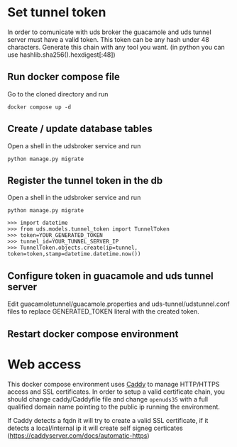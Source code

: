 # Set tunnel token 

In order to comunicate with uds broker the guacamole and uds tunnel server must have a valid token.
This token can be any hash under 48 characters.  Generate this chain with any tool you want.
(in python you can use hashlib.sha256().hexdigest[:48])

## Run docker compose file

Go to the cloned directory and run 
```
docker compose up -d
```

## Create / update database tables

Open a shell in the udsbroker service and run
```
python manage.py migrate
```

## Register the tunnel token in the db

Open a shell in the udsbroker service and run
```
python manage.py migrate

>>> import datetime
>>> from uds.models.tunnel_token import TunnelToken
>>> token=YOUR_GENERATED_TOKEN
>>> tunnel_id=YOUR_TUNNEL_SERVER_IP
>>> TunnelToken.objects.create(ip=tunnel, token=token,stamp=datetime.datetime.now())
```

## Configure token in guacamole and uds tunnel server

Edit guacamoletunnel/guacamole.properties and uds-tunnel/udstunnel.conf files to replace GENERATED_TOKEN
literal with the created token.

## Restart docker compose environment

# Web access

This docker compose environment uses [Caddy](https://caddyserver.com) to manage HTTP/HTTPS access and SSL certificates. In order to setup
a valid certificate chain, you should change caddy/Caddyfile file and change `openuds35` with a full qualified domain 
name pointing to the public ip running the environment.

If Caddy detects a fqdn it will try to create a valid SSL certificate, if it detects a local/internal ip it will create
self signeg certicates (https://caddyserver.com/docs/automatic-https)

